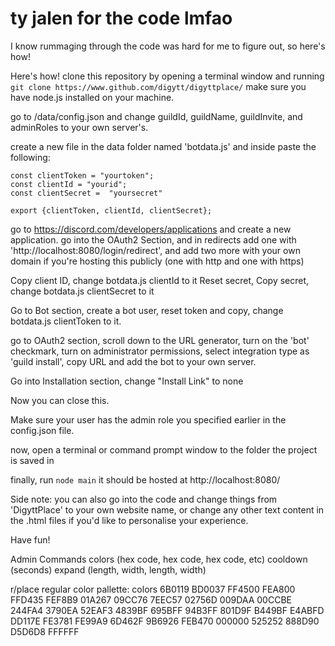 # ty jalen for the code lmfao

I know rummaging through the code was hard for me to figure out, so here's how!

Here's how!
clone this repository by opening a terminal window and running `git clone https://www.github.com/digytt/digyttplace/`
make sure you have node.js installed on your machine.

go to /data/config.json and change guildId, guildName, guildInvite, and adminRoles to your own server's.

create a new file in the data folder named 'botdata.js' and inside paste the following:
```
const clientToken = "yourtoken";
const clientId = "yourid";
const clientSecret =  "yoursecret"

export {clientToken, clientId, clientSecret};
```

go to https://discord.com/developers/applications and create a new application.
go into the OAuth2 Section, and in redirects add one with 'http://localhost:8080/login/redirect', and add two more with your own domain if you're hosting this publicly (one with http and one with https)

Copy client ID, change botdata.js clientId to it
Reset secret, Copy secret, change botdata.js clientSecret to it

Go to Bot section, create a bot user, reset token and copy, change botdata.js clientToken to it.

go to OAuth2 section, scroll down to the URL generator, turn on the 'bot' checkmark, turn on administrator permissions, select integration type as 'guild install', copy URL and add the bot to your own server.

Go into Installation section, change "Install Link" to none

Now you can close this.

Make sure your user has the admin role you specified earlier in the config.json file.

now, open a terminal or command prompt window to the folder the project is saved in

finally, run `node main`
it should be hosted at http://localhost:8080/

Side note: you can also go into the code and change things from 'DigyttPlace' to your own website name, or change any other text content in the .html files if you'd like to personalise your experience.

Have fun!

Admin Commands
colors (hex code, hex code, hex code, etc)
cooldown (seconds)
expand (length, width, length, width)

r/place regular color pallette: colors 6B0119 BD0037 FF4500 FEA800 FFD435 FEF8B9 01A267 09CC76 7EEC57 02756D 009DAA 00CCBE 244FA4 3790EA 52EAF3 4839BF 695BFF 94B3FF 801D9F B449BF E4ABFD DD117E FE3781 FE99A9 6D462F 9B6926 FEB470 000000 525252 888D90 D5D6D8 FFFFFF
